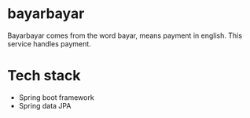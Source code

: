 # bayarbayar
Bayarbayar comes from the word bayar, means payment in english. This service handles payment.

# Tech stack
* Spring boot framework
* Spring data JPA